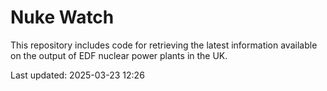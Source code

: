 # Nuke Watch

This repository includes code for retrieving the latest information available on the output of EDF nuclear power plants in the UK.

Last updated: 2025-03-23 12:26